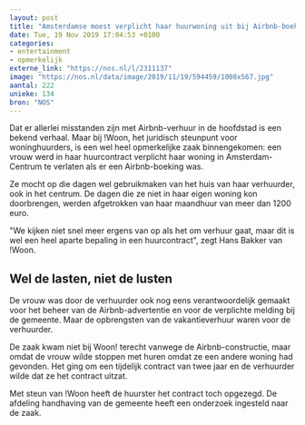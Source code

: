 ```yaml
---
layout: post
title: "Amsterdamse moest verplicht haar huurwoning uit bij Airbnb-boeking"
date: Tue, 19 Nov 2019 17:04:53 +0100
categories: 
- entertainment 
- opmerkelijk 
externe_link: "https://nos.nl/l/2311137"
image: "https://nos.nl/data/image/2019/11/19/594459/1008x567.jpg"
aantal: 222
unieke: 134
bron: "NOS"
---
```


<p>Dat er allerlei misstanden zijn met Airbnb-verhuur in de hoofdstad is een bekend verhaal. Maar bij !Woon, het juridisch steunpunt voor woninghuurders, is een wel heel opmerkelijke zaak binnengekomen: een vrouw werd in haar huurcontract verplicht haar woning in Amsterdam-Centrum te verlaten als er een Airbnb-boeking was.</p>
<p>Ze mocht op die dagen wel gebruikmaken van het huis van haar verhuurder, ook in het centrum. De dagen die ze niet in haar eigen woning kon doorbrengen, werden afgetrokken van haar maandhuur van meer dan 1200 euro.</p>
<p>"We kijken niet snel meer ergens van op als het om verhuur gaat, maar dit is wel een heel aparte bepaling in een huurcontract", zegt Hans Bakker van !Woon.</p>
<h2>Wel de lasten, niet de lusten</h2>
<p>De vrouw was door de verhuurder ook nog eens verantwoordelijk gemaakt voor het beheer van de Airbnb-advertentie en voor de verplichte melding bij de gemeente. Maar de opbrengsten van de vakantieverhuur waren voor de verhuurder.</p>
<p>De zaak kwam niet bij Woon! terecht vanwege de Airbnb-constructie, maar omdat de vrouw wilde stoppen met huren omdat ze een andere woning had gevonden. Het ging om een tijdelijk contract van twee jaar en de verhuurder wilde dat ze het contract uitzat.</p>
<p>Met steun van !Woon heeft de huurster het contract toch opgezegd. De afdeling handhaving van de gemeente heeft een onderzoek ingesteld naar de zaak.</p>

